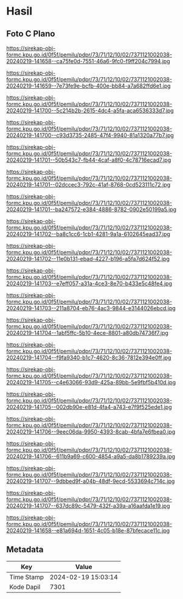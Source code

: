 # Hasil

## Foto C Plano

https://sirekap-obj-formc.kpu.go.id/0f5f/pemilu/pdpr/73/71/12/10/02/7371121002038-20240219-141658--ca75fe0d-7551-46a6-9fc0-f9ff204c7994.jpg

https://sirekap-obj-formc.kpu.go.id/0f5f/pemilu/pdpr/73/71/12/10/02/7371121002038-20240219-141659--7e73fe9e-bcfb-400e-bb84-a7a682ffd6e1.jpg

https://sirekap-obj-formc.kpu.go.id/0f5f/pemilu/pdpr/73/71/12/10/02/7371121002038-20240219-141700--5c214b2b-2615-4dc4-a5fa-aca6536333d7.jpg

https://sirekap-obj-formc.kpu.go.id/0f5f/pemilu/pdpr/73/71/12/10/02/7371121002038-20240219-141700--c93d3735-2485-47f4-9940-81a1320a77b7.jpg

https://sirekap-obj-formc.kpu.go.id/0f5f/pemilu/pdpr/73/71/12/10/02/7371121002038-20240219-141701--50b543c7-fb44-4caf-a8f0-4c78716ecad7.jpg

https://sirekap-obj-formc.kpu.go.id/0f5f/pemilu/pdpr/73/71/12/10/02/7371121002038-20240219-141701--02dccec3-792c-41af-8768-0cd523111c72.jpg

https://sirekap-obj-formc.kpu.go.id/0f5f/pemilu/pdpr/73/71/12/10/02/7371121002038-20240219-141701--ba247572-e384-4886-8782-0902e50199a5.jpg

https://sirekap-obj-formc.kpu.go.id/0f5f/pemilu/pdpr/73/71/12/10/02/7371121002038-20240219-141702--ba8c1cc6-1cb1-4281-9a1a-6102645ead37.jpg

https://sirekap-obj-formc.kpu.go.id/0f5f/pemilu/pdpr/73/71/12/10/02/7371121002038-20240219-141702--11e0b131-ebad-4227-b196-a5fa7d624f52.jpg

https://sirekap-obj-formc.kpu.go.id/0f5f/pemilu/pdpr/73/71/12/10/02/7371121002038-20240219-141703--e7eff057-a31a-4ce3-8e70-b433e5c48fe4.jpg

https://sirekap-obj-formc.kpu.go.id/0f5f/pemilu/pdpr/73/71/12/10/02/7371121002038-20240219-141703--211a8704-eb76-4ac3-9844-e3144026ebcd.jpg

https://sirekap-obj-formc.kpu.go.id/0f5f/pemilu/pdpr/73/71/12/10/02/7371121002038-20240219-141704--1abf5ffc-5b10-4ece-8801-a80db74736f7.jpg

https://sirekap-obj-formc.kpu.go.id/0f5f/pemilu/pdpr/73/71/12/10/02/7371121002038-20240219-141704--f9fa9340-b1c7-4620-8c36-7812e394e0ff.jpg

https://sirekap-obj-formc.kpu.go.id/0f5f/pemilu/pdpr/73/71/12/10/02/7371121002038-20240219-141705--c4e63066-93d9-425a-89bb-5e9fbf5b410d.jpg

https://sirekap-obj-formc.kpu.go.id/0f5f/pemilu/pdpr/73/71/12/10/02/7371121002038-20240219-141705--002db90e-e81d-4fa4-a743-e7f9f525ede1.jpg

https://sirekap-obj-formc.kpu.go.id/0f5f/pemilu/pdpr/73/71/12/10/02/7371121002038-20240219-141706--9eec06da-9950-4393-8cab-4bfa7e6fbea0.jpg

https://sirekap-obj-formc.kpu.go.id/0f5f/pemilu/pdpr/73/71/12/10/02/7371121002038-20240219-141706--611b9a69-c600-4854-a9a5-da8b1789239a.jpg

https://sirekap-obj-formc.kpu.go.id/0f5f/pemilu/pdpr/73/71/12/10/02/7371121002038-20240219-141707--9dbbed9f-a04b-48df-9ecd-5533694c714c.jpg

https://sirekap-obj-formc.kpu.go.id/0f5f/pemilu/pdpr/73/71/12/10/02/7371121002038-20240219-141707--637dc89c-5479-432f-a39a-a16aafda1e19.jpg

https://sirekap-obj-formc.kpu.go.id/0f5f/pemilu/pdpr/73/71/12/10/02/7371121002038-20240219-141658--e81a694d-1651-4c05-b18e-87bfecace11c.jpg


## Metadata

| Key        | Value               |
| ---------- | ------------------- |
| Time Stamp | 2024-02-19 15:03:14 |
| Kode Dapil | 7301                |



